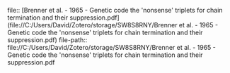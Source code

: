 file:: [Brenner et al. - 1965 - Genetic code the 'nonsense' triplets for chain termination and their suppression.pdf](file://C:/Users/David/Zotero/storage/SW8S8RNY/Brenner et al. - 1965 - Genetic code the 'nonsense' triplets for chain termination and their suppression.pdf)
file-path:: file://C:/Users/David/Zotero/storage/SW8S8RNY/Brenner et al. - 1965 - Genetic code the 'nonsense' triplets for chain termination and their suppression.pdf
